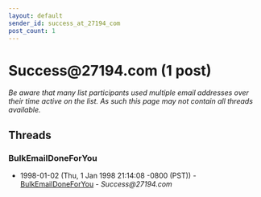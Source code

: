 ```yaml
---
layout: default
sender_id: success_at_27194_com
post_count: 1
---
```


# Success<span>@</span>27194.com (1 post)

_Be aware that many list participants used multiple email addresses over their time active on the list. As such this page may not contain all threads available._

## Threads

### BulkEmailDoneForYou
+ 1998-01-02 (Thu, 1 Jan 1998 21:14:08 -0800 (PST)) - [BulkEmailDoneForYou](/archive/1998/01/c2f381b86404fdc558089bcefe3f2d546cdf65bd8cfacba36c45276df8c008fd) - _Success@27194.com_

